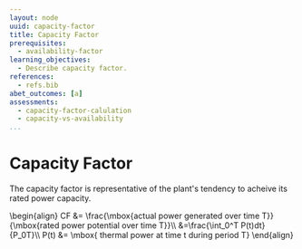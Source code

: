 ```yaml
---
layout: node
uuid: capacity-factor
title: Capacity Factor
prerequisites:
  - availability-factor
learning_objectives:
  - Describe capacity factor.
references:
  - refs.bib
abet_outcomes: [a]
assessments:
  - capacity-factor-calulation
  - capacity-vs-availability
...
```


# Capacity Factor 

The capacity factor is representative of the plant's tendency to acheive its rated power capacity.

\begin{align}
CF &= \frac{\mbox{actual power generated over time T}}{\mbox{rated power potential over time T}}\\\\
   &=\frac{\int_0^T P(t)dt}{P_0T}\\\\
P(t) &= \mbox{ thermal power at time t during period T}
\end{align}
